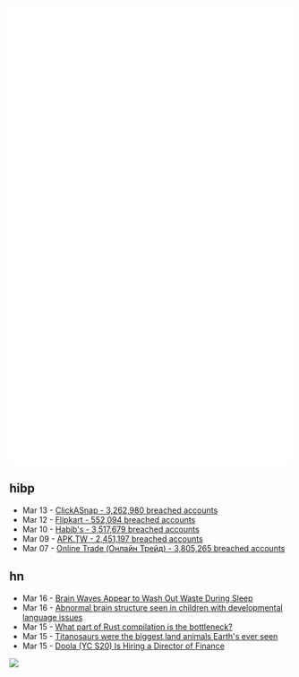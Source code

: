 ![Metrics](https://raw.githubusercontent.com/phixion/phixion/master/metrics.svg)

## hibp

<!--
for https://github.com/phixion/phixion/blob/main/.github/workflows/feeds.yml
-->
<!--START_SECTION:haveibeenpwnd-->
- Mar 13 - [ClickASnap - 3,262,980 breached accounts](https://haveibeenpwned.com/PwnedWebsites#ClickASnap)
- Mar 12 - [Flipkart - 552,094 breached accounts](https://haveibeenpwned.com/PwnedWebsites#Flipkart)
- Mar 10 - [Habib's - 3,517,679 breached accounts](https://haveibeenpwned.com/PwnedWebsites#Habibs)
- Mar 09 - [APK.TW - 2,451,197 breached accounts](https://haveibeenpwned.com/PwnedWebsites#APKTW)
- Mar 07 - [Online Trade (Онлайн Трейд) - 3,805,265 breached accounts](https://haveibeenpwned.com/PwnedWebsites#OnlineTrade)
<!--END_SECTION:haveibeenpwnd-->

## hn

<!--
for https://github.com/phixion/phixion/blob/main/.github/workflows/feeds.yml
-->
<!--START_SECTION:hn-->
- Mar 16 - [Brain Waves Appear to Wash Out Waste During Sleep](https://jamanetwork.com/journals/jama/fullarticle/2816616)
- Mar 16 - [Abnormal brain structure seen in children with developmental language issues](https://medicalxpress.com/news/2024-03-abnormal-brain-children-developmental-language.html)
- Mar 15 - [What part of Rust compilation is the bottleneck?](https://kobzol.github.io/rust/rustc/2024/03/15/rustc-what-takes-so-long.html)
- Mar 15 - [Titanosaurs were the biggest land animals Earth's ever seen](https://phys.org/news/2024-03-titanosaurs-biggest-animals-earth-combining.html)
- Mar 15 - [Doola (YC S20) Is Hiring a Director of Finance](https://www.workatastartup.com/jobs/55496)
<!--END_SECTION:hn-->

<!--
for https://yhype.me
-->
![](https://hit.yhype.me/github/profile?user_id=13013670)
